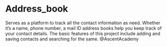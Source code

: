 # Address_book
Serves as a platform to track all the contact information as need. Whether it’s a name, phone number, a mail ID address books help you keep track of your contact details. The basic features of this project include adding and saving contacts and searching for the same. @AscentAcademy
